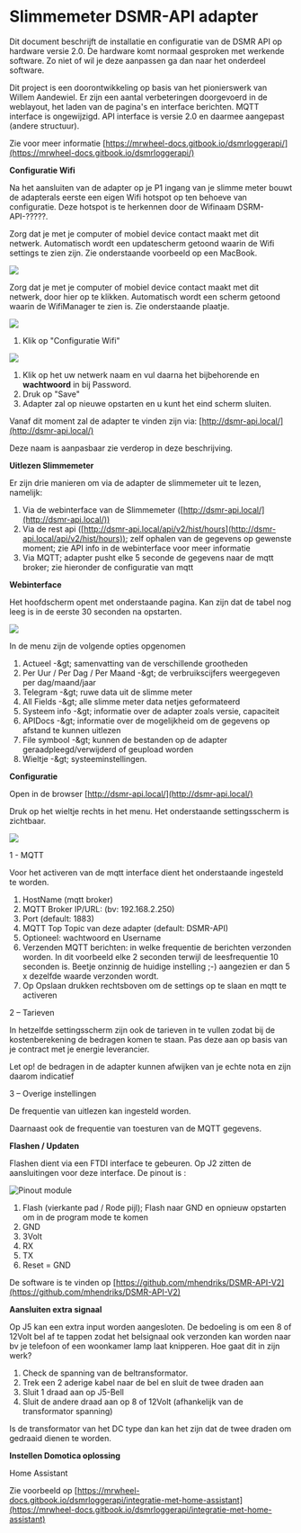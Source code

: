 # **Slimmemeter DSMR-API adapter**

Dit document beschrijft de installatie en configuratie van de DSMR API op hardware versie 2.0. De hardware komt normaal gesproken met werkende software. Zo niet of wil je deze aanpassen ga dan naar het onderdeel software.

Dit project is een doorontwikkeling op basis van het pionierswerk van Willem Aandewiel. Er zijn een aantal verbeteringen doorgevoerd in de weblayout, het laden van de pagina&#39;s en interface berichten. MQTT interface is ongewijzigd. API interface is versie 2.0 en daarmee aangepast (andere structuur).

 Zie voor meer informatie [https://mrwheel-docs.gitbook.io/dsmrloggerapi/](https://mrwheel-docs.gitbook.io/dsmrloggerapi/)

**Configuratie Wifi**

Na het aansluiten van de adapter op je P1 ingang van je slimme meter bouwt de adapterals eerste een eigen Wifi hotspot op ten behoeve van configuratie. Deze hotspot is te herkennen door de Wifinaam DSRM-API-?????.

Zorg dat je met je computer of mobiel device contact maakt met dit netwerk. Automatisch wordt een updatescherm getoond waarin de Wifi settings te zien zijn. Zie onderstaande voorbeeld op een MacBook.

![](afb/afbeelding1.png)

Zorg dat je met je computer of mobiel device contact maakt met dit netwerk, door hier op te klikken. Automatisch wordt een scherm getoond waarin de WifiManager te zien is. Zie onderstaande plaatje.

![](afb/afbeelding2.png)

1. Klik op &quot;Configuratie Wifi&quot;

![](afb/afbeelding3.png)

1. Klik op het uw netwerk naam en vul daarna het bijbehorende en **wachtwoord** in bij Password.
2. Druk op &quot;Save&quot;
3. Adapter zal op nieuwe opstarten en u kunt het eind scherm sluiten.

Vanaf dit moment zal de adapter te vinden zijn via: [http://dsmr-api.local/](http://dsmr-api.local/)

Deze naam is aanpasbaar zie verderop in deze beschrijving.

**Uitlezen Slimmemeter**

Er zijn drie manieren om via de adapter de slimmemeter uit te lezen, namelijk:

1. Via de webinterface van de Slimmemeter ([http://dsmr-api.local/](http://dsmr-api.local/))
2. Via de rest api ([http://dsmr-api.local/api/v2/hist/hours](http://dsmr-api.local/api/v2/hist/hours)); zelf ophalen van de gegevens op gewenste moment; zie API info in de webinterface voor meer informatie
3. Via MQTT; adapter pusht elke 5 seconde de gegevens naar de mqtt broker; zie hieronder de configuratie van mqtt

**Webinterface**

Het hoofdscherm opent met onderstaande pagina. Kan zijn dat de tabel nog leeg is in de eerste 30 seconden na opstarten.

![](afb/afbeelding4.png)

In de menu zijn de volgende opties opgenomen

1. Actueel -\&gt; samenvatting van de verschillende grootheden
2. Per Uur / Per Dag / Per Maand -\&gt; de verbruikscijfers weergegeven per dag/maand/jaar
3. Telegram -\&gt; ruwe data uit de slimme meter
4. All Fields -\&gt; alle slimme meter data netjes geformateerd
5. Systeem info -\&gt; informatie over de adapter zoals versie, capaciteit
6. APIDocs -\&gt; informatie over de mogelijkheid om de gegevens op afstand te kunnen uitlezen
7. File symbool -\&gt; kunnen de bestanden op de adapter geraadpleegd/verwijderd of geupload worden
8. Wieltje -\&gt; systeeminstellingen.

**Configuratie**

Open in de browser [http://dsmr-api.local/](http://dsmr-api.local/)

Druk op het wieltje rechts in het menu. Het onderstaande settingsscherm is zichtbaar.

![](afb/afbeelding5.png)

1 - MQTT

Voor het activeren van de mqtt interface dient het onderstaande ingesteld te worden.

1. HostName (mqtt broker)
2. MQTT Broker IP/URL: (bv: 192.168.2.250)
3. Port (default: 1883)
4. MQTT Top Topic van deze adapter (default: DSMR-API)
5. Optioneel: wachtwoord en Username
6. Verzenden MQTT berichten: in welke frequentie de berichten verzonden worden. In dit voorbeeld elke 2 seconden terwijl de leesfrequentie 10 seconden is. Beetje onzinnig de huidige instelling ;-) aangezien er dan 5 x dezelfde waarde verzonden wordt.
7. Op Opslaan drukken rechtsboven om de settings op te slaan en mqtt te activeren

2 – Tarieven

In hetzelfde settingsscherm zijn ook de tarieven in te vullen zodat bij de kostenberekening de bedragen komen te staan. Pas deze aan op basis van je contract met je energie leverancier.

Let op! de bedragen in de adapter kunnen afwijken van je echte nota en zijn daarom indicatief

3 – Overige instellingen

De frequentie van uitlezen kan ingesteld worden.

Daarnaast ook de frequentie van toesturen van de MQTT gegevens.

**Flashen / Updaten**

Flashen dient via een FTDI interface te gebeuren. Op J2 zitten de aansluitingen voor deze interface. 
De pinout is :

![Pinout module](afb/afbeelding6v3.png)

1. Flash (vierkante pad / Rode pijl); Flash naar GND en opnieuw opstarten om in de program mode te komen
2. GND
3. 3Volt
4. RX
5. TX
6. Reset = GND

De software is te vinden op [https://github.com/mhendriks/DSMR-API-V2](https://github.com/mhendriks/DSMR-API-V2)

**Aansluiten extra signaal**

Op J5 kan een extra input worden aangesloten. De bedoeling is om een 8 of 12Volt bel af te tappen zodat het belsignaal ook verzonden kan worden naar bv je telefoon of een woonkamer lamp laat knipperen. Hoe gaat dit in zijn werk?

1. Check de spanning van de beltransformator.
2. Trek een 2 aderige kabel naar de bel en sluit de twee draden aan
3. Sluit 1 draad aan op J5-Bell
4. Sluit de andere draad aan op 8 of 12Volt (afhankelijk van de transformator spanning)

Is de transformator van het DC type dan kan het zijn dat de twee draden om gedraaid dienen te worden.

**Instellen Domotica oplossing**

Home Assistant

Zie voorbeeld op [https://mrwheel-docs.gitbook.io/dsmrloggerapi/integratie-met-home-assistant](https://mrwheel-docs.gitbook.io/dsmrloggerapi/integratie-met-home-assistant)